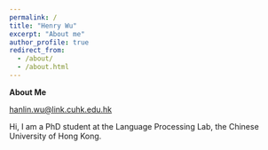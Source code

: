 ```yaml
---
permalink: /
title: "Henry Wu"
excerpt: "About me"
author_profile: true
redirect_from: 
  - /about/
  - /about.html
---
```


**About Me**

hanlin.wu@link.cuhk.edu.hk

Hi, I am a PhD student at the Language Processing Lab, the Chinese University of Hong Kong.

